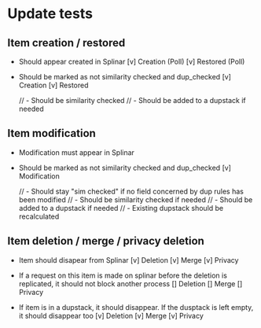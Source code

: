 # Update tests

## Item creation / restored

- Should appear created in Splinar
  [v] Creation (Poll)
  [v] Restored (Poll)

- Should be marked as not similarity checked and dup_checked
  [v] Creation
  [v] Restored

  // - Should be similarity checked
  // - Should be added to a dupstack if needed

## Item modification

- Modification must appear in Splinar

- Should be marked as not similarity checked and dup_checked
  [v] Modification

  // - Should stay "sim checked" if no field concerned by dup rules has been modified
  // - Should be similarity checked if needed
  // - Should be added to a dupstack if needed
  // - Existing dupstack should be recalculated

## Item deletion / merge / privacy deletion

- Item should disapear from Splinar
  [v] Deletion
  [v] Merge
  [v] Privacy

- If a request on this item is made on splinar before the deletion is replicated, it should not block another process
  [] Deletion
  [] Merge
  [] Privacy

- If item is in a dupstack, it should disappear. If the dusptack is left empty, it should disappear too
  [v] Deletion
  [v] Merge
  [v] Privacy
